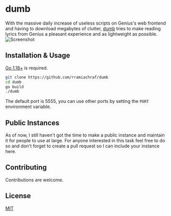 # dumb
With the massive daily increase of useless scripts on Genius's web frontend and having to download megabytes of clutter, [dumb](https://github.com/rramiachraf/dumb) tries to make reading lyrics from Genius a pleasant experience and as lightweight as possible.
![Screenshot](https://raw.githubusercontent.com/rramiachraf/dumb/main/screenshot.png)

## Installation & Usage
[Go 1.18+](https://go.dev/dl) is required.
```bash
git clone https://github.com/rramiachraf/dumb
cd dumb
go build
./dumb
```

The default port is 5555, you can use other ports by setting the `PORT` environment variable.

## Public Instances
As of now, I still haven't got the time to make a public instance and maintain it for people to use at large. For anyone interested in this task feel free to do so and don't forget to create a pull request so I can include your instance here.

## Contributing
Contributions are welcome.

## License
[MIT](https://github.com/rramiachraf/dumb/blob/main/LICENCE)

